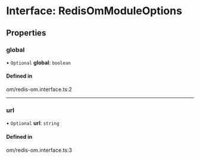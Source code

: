 # Interface: RedisOmModuleOptions

## Properties

### global

• `Optional` **global**: `boolean`

#### Defined in

om/redis-om.interface.ts:2

---

### url

• `Optional` **url**: `string`

#### Defined in

om/redis-om.interface.ts:3
